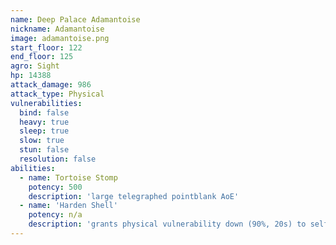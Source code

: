 ```yaml
---
name: Deep Palace Adamantoise
nickname: Adamantoise
image: adamantoise.png
start_floor: 122
end_floor: 125
agro: Sight
hp: 14388
attack_damage: 986
attack_type: Physical
vulnerabilities:
  bind: false
  heavy: true
  sleep: true
  slow: true
  stun: false
  resolution: false
abilities:
  - name: Tortoise Stomp
    potency: 500
    description: 'large telegraphed pointblank AoE'
  - name: 'Harden Shell'
    potency: n/a
    description: 'grants physical vulnerability down (90%, 20s) to self'
---
```

